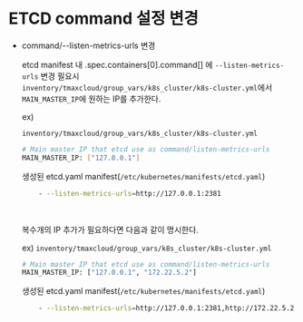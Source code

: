 # ETCD command 설정 변경 


- command/--listen-metrics-urls 변경

    etcd manifest 내 .spec.containers[0].command[] 에 `--listen-metrics-urls` 변경 필요시   
    `inventory/tmaxcloud/group_vars/k8s_cluster/k8s-cluster.yml`에서 `MAIN_MASTER_IP`에 원하는 IP를 추가한다. 

    ex)

    `inventory/tmaxcloud/group_vars/k8s_cluster/k8s-cluster.yml`
    ```bash
    # Main master IP that etcd use as command/listen-metrics-urls
    MAIN_MASTER_IP: ["127.0.0.1"]
    ```

    생성된 etcd.yaml manifest(`/etc/kubernetes/manifests/etcd.yaml`)
    ```bash
        - --listen-metrics-urls=http://127.0.0.1:2381
    ```


    <br/>
    
    복수개의 IP 추가가 필요하다면 다음과 같이 명시한다. 

    ex)
    `inventory/tmaxcloud/group_vars/k8s_cluster/k8s-cluster.yml`
    ```bash
    # Main master IP that etcd use as command/listen-metrics-urls
    MAIN_MASTER_IP: ["127.0.0.1", "172.22.5.2"]
    ```

    생성된 etcd.yaml manifest(`/etc/kubernetes/manifests/etcd.yaml`)
    ```bash
        - --listen-metrics-urls=http://127.0.0.1:2381,http://172.22.5.2:2381
    ```